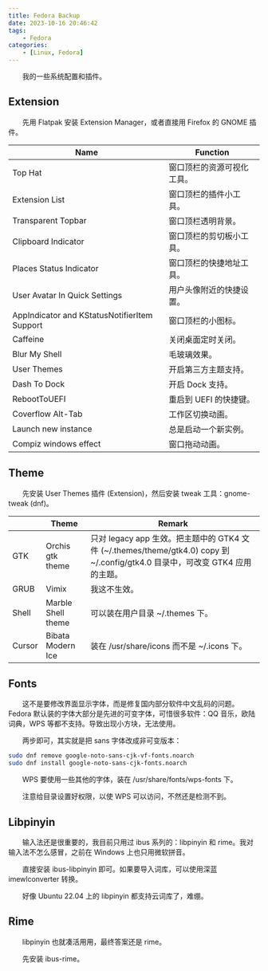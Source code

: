 ```yaml
---
title: Fedora Backup
date: 2023-10-16 20:46:42
tags:
    - Fedora
categories:
    - [Linux, Fedora]
---
```


&emsp;&emsp;我的一些系统配置和插件。

<!-- more -->

## Extension

&emsp;&emsp;先用 Flatpak 安装 Extension Manager，或者直接用 Firefox 的 GNOME 插件。

| Name                                         | Function                   |
| -------------------------------------------- | -------------------------- |
| Top Hat                                      | 窗口顶栏的资源可视化工具。 |
| Extension List                               | 窗口顶栏的插件小工具。     |
| Transparent Topbar                           | 窗口顶栏透明背景。         |
| Clipboard Indicator                          | 窗口顶栏的剪切板小工具。   |
| Places Status Indicator                      | 窗口顶栏的快捷地址工具。   |
| User Avatar In Quick Settings                | 用户头像附近的快捷设置。   |
| AppIndicator and KStatusNotifierItem Support | 窗口顶栏的小图标。         |
| Caffeine                                     | 关闭桌面定时关闭。         |
| Blur My Shell                                | 毛玻璃效果。               |
| User Themes                                  | 开启第三方主题支持。       |
| Dash To Dock                                 | 开启 Dock 支持。           |
| RebootToUEFI                                 | 重启到 UEFI 的快捷键。     |
| Coverflow Alt-Tab                            | 工作区切换动画。           |
| Launch new instance                          | 总是启动一个新实例。       |
| Compiz windows effect                        | 窗口拖动动画。             |

## Theme

&emsp;&emsp;先安装 User Themes 插件 (Extension)，然后安装 tweak 工具：gnome-tweak (dnf)。

|        | Theme              | Remark                                                       |
| ------ | ------------------ | ------------------------------------------------------------ |
| GTK    | Orchis gtk theme   | 只对 legacy app 生效。把主题中的 GTK4 文件 (~/.themes/theme/gtk4.0) copy 到 ~/.config/gtk4.0 目录中，可改变 GTK4 应用的主题。 |
| GRUB   | Vimix              | 我这不生效。                                                 |
| Shell  | Marble Shell theme | 可以装在用户目录 ~/.themes 下。                              |
| Cursor | Bibata Modern Ice  | 装在 /usr/share/icons 而不是 ~/.icons 下。                   |

## Fonts

&emsp;&emsp;这不是要修改界面显示字体，而是修复国内部分软件中文乱码的问题。Fedora 默认装的字体大部分是先进的可变字体，可惜很多软件：QQ 音乐，欧陆词典，WPS 等都不支持。导致出现小方块，无法使用。

&emsp;&emsp;两步即可，其实就是把 sans 字体改成非可变版本：

```bash
sudo dnf remove google-noto-sans-cjk-vf-fonts.noarch
sudo dnf install google-noto-sans-cjk-fonts.noarch
```

&emsp;&emsp;WPS 要使用一些其他的字体，装在 /usr/share/fonts/wps-fonts 下。

&emsp;&emsp;注意给目录设置好权限，以使 WPS 可以访问，不然还是检测不到。

## Libpinyin

&emsp;&emsp;输入法还是很重要的，我目前只用过 ibus 系列的：libpinyin 和 rime。我对输入法不怎么感冒，之前在 Windows 上也只用微软拼音。

&emsp;&emsp;直接安装 ibus-libpinyin 即可。如果要导入词库，可以使用深蓝 imewlconverter 转换。

&emsp;&emsp;好像 Ubuntu 22.04 上的 libpinyin 都支持云词库了，难绷。

## Rime

&emsp;&emsp;libpinyin 也就凑活用用，最终答案还是 rime。

&emsp;&emsp;先安装 ibus-rime。